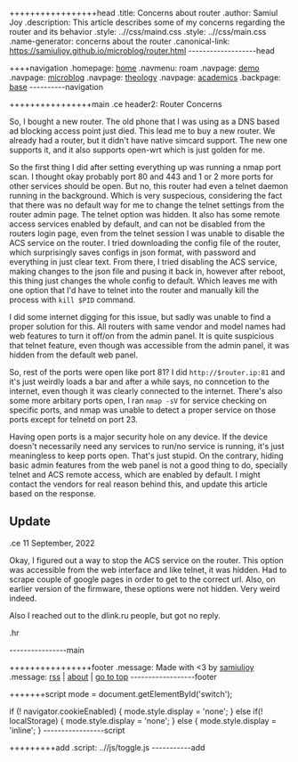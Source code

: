 +++++++++++++++++head
.title: Concerns about router
.author: Samiul Joy
.description: This article describes some of my concerns regarding the router and its behavior
.style: ..//css/maind.css
.style: ..//css/main.css
.name-generator: concerns about the router
.canonical-link: https://samiuljoy.github.io/microblog/router.html
-------------------head

++++navigation
.homepage: [home](..//index.html)
.navmenu: roam
.navpage: [demo](..//demo/base.html)
.navpage: [microblog](..//microblog/base.html)
.navpage: [theology](..//theology/base.html)
.navpage: [academics](..//academics/base.html)
.backpage: [base](base.html)
----------navigation

++++++++++++++++main
.ce header2: Router Concerns

So, I bought a new router. The old phone that I was using as a DNS based ad blocking access point just died. This lead me to buy a new router. We already had a router, but it didn't have native simcard support. The new one supports it, and it also supports open-wrt which is just golden for me.

So the first thing I did after setting everything up was running a nmap port scan. I thought okay probably port 80 and 443 and 1 or 2 more ports for other services should be open. But no, this router had even a telnet daemon running in the background. Which is very suspecious, considering the fact that there was no default way for me to change the telnet settings from the router admin page. The telnet option was hidden. It also has some remote access services enabled by default, and can not be disabled from the routers login page, even from the telnet session I was unable to disable the ACS service on the router. I tried downloading the config file of the router, which surprisingly saves configs in json format, with password and everything in just clear text. From there, I tried disabling the ACS service, making changes to the json file and pusing it back in, however after reboot, this thing just changes the whole config to default. Which leaves me with one option that I'd have to telnet into the router and manually kill the process with `kill $PID` command.

I did some internet digging for this issue, but sadly was unable to find a proper solution for this. All routers with same vendor and model names had web features to turn it off/on from the admin panel. It is quite suspicious that telnet feature, even though was accessible from the admin panel, it was hidden from the default web panel.

So, rest of the ports were open like port 81? I did `http://$router.ip:81` and it's just weirdly loads a bar and after a while says, no conncetion to the internet, even though it was clearly connected to the internet. There's also some more arbitary ports open, I ran `nmap -sV` for service checking on specific ports, and nmap was unable to detect a proper service on those ports except for telnetd on port 23.

Having open ports is a major security hole on any device. If the device doesn't necessarily need any services to run/no service is running, it's just meaningless to keep ports open. That's just stupid. On the contrary, hiding basic admin features from the web panel is not a good thing to do, specially telnet and ACS remote access, which are enabled by default. I might contact the vendors for real reason behind this, and update this article based on the response.

## Update

.ce 11 September, 2022

Okay, I figured out a way to stop the ACS service on the router. This option was accessible from the web interface and like telnet, it was hidden. Had to scrape couple of google pages in order to get to the correct url. Also, on earlier version of the firmware, these options were not hidden. Very weird indeed.

Also I reached out to the dlink.ru people, but got no reply.


.hr

----------------main

++++++++++++++++footer
.message: Made with <3 by [samiuljoy](https://github.com/samiuljoy)
.message: [rss](/rss.xml) | [about](/about.html) | [go to top](#)
------------------footer

+++++++script
mode = document.getElementById('switch');

if (! navigator.cookieEnabled) {
	mode.style.display = 'none';
}
else if(! localStorage) {
	mode.style.display = 'none';
}
else {
	mode.style.display = 'inline';
}
-----------------script

+++++++++add
.script: ..//js/toggle.js
-----------add

